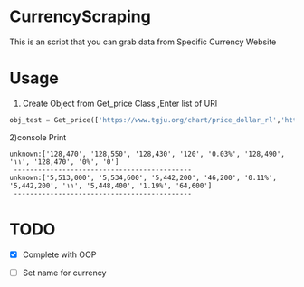 # CurrencyScraping

This is an script that you can grab data from Specific Currency Website

# Usage

1) Create Object from Get_price Class ,Enter list of URl
```python
obj_test = Get_price(['https://www.tgju.org/chart/price_dollar_rl','http://www.tgju.org/chart/geram24'])
```
2)console Print
```
unknown:['128,470', '128,550', '128,430', '120', '0.03%', '128,490', '۱۱', '128,470', '0%', '0'] 
 --------------------------------------------
unknown:['5,513,000', '5,534,600', '5,442,200', '46,200', '0.11%', '5,442,200', '۱۱', '5,448,400', '1.19%', '64,600'] 
 --------------------------------------------
```

# TODO
- [x] Complete with OOP
- [ ] Set name for currency

